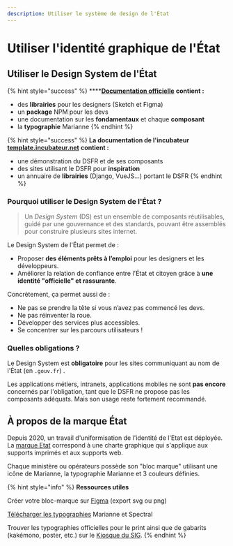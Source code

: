 ```yaml
---
description: Utiliser le système de design de l'État
---
```


# Utiliser l'identité graphique de l'État

## Utiliser le Design System de l'État

{% hint style="success" %}
****[**Documentation officielle**](https://gouvfr.atlassian.net/wiki/spaces/DB/overview?homepageId=145359476) **contient :**&#x20;

* &#x20;des **librairies** pour les designers (Sketch et Figma)
* un **package** NPM pour les devs
* une documentation sur les **fondamentaux** et chaque **composant**
* la **typographie** Marianne
{% endhint %}

{% hint style="success" %}
**La documentation de l'incubateur** [**template.incubateur.net**](https://template.incubateur.net) **contient :**&#x20;

* une démonstration du DSFR et de ses composants
* des sites utilisant le DSFR pour **inspiration**
* un annuaire de **librairies** (Django, VueJS...) portant le DSFR
{% endhint %}

### Pourquoi utiliser le Design System de l'État ?

> Un _Design System_ (DS) est un ensemble de composants réutilisables, guidé par une gouvernance et des standards, pouvant être assemblés pour construire plusieurs sites internet.

Le Design System de l'État permet de :

* Proposer **des** **éléments prêts à l’emploi** pour les designers et les développeurs.
* Améliorer la relation de confiance entre l'État et citoyen grâce à **une identité "officielle" et rassurante**.

Concrètement, ça permet aussi de :

* Ne pas se prendre la tête si vous n’avez pas commencé les devs.
* Ne pas réinventer la roue.
* Développer des services plus accessibles.
* Se concentrer sur les parcours utilisateurs !

### Quelles obligations ?

Le Design System est **obligatoire** pour les sites communiquant au nom de l'État (en `.gouv.fr`) .

Les applications métiers, intranets, applications mobiles ne sont **pas encore** concernés par l'obligation, tant que le DSFR ne propose pas les composants adéquats. Mais son usage reste fortement recommandé.

## À propos de la marque État

Depuis 2020, un travail d'uniformisation de l'identité de l'Etat est déployée. La [marque Etat](https://www.gouvernement.fr/charte/charte-graphique-les-fondamentaux/le-bloc-marque) correspond à une charte graphique qui s'applique aux supports imprimés et aux supports web.&#x20;

Chaque ministère ou opérateurs possède son "bloc marque" utilisant une icône de Marianne, la typographie Marianne et 3 couleurs définies.&#x20;

{% hint style="info" %}
**Ressources utiles**&#x20;

Créer votre bloc-marque sur [Figma](https://www.figma.com/file/bmvyxz0oPAu4pl4FZ9URNW/Charte-graphique-BetaGouv?node-id=8%3A310) (export svg ou png)

[Télécharger les typographies](https://gouvfr.atlassian.net/wiki/spaces/DB/pages/222331452/Designers#1.1.2---Obtenir-les-fichiers-de-typographies) Marianne et Spectral

Trouver les typographies officielles pour le print ainsi que de gabarits (kakémono, poster, etc.) sur le [Kiosque du SIG](https://www.kiosque-sig.gouv.fr/connexion).
{% endhint %}

